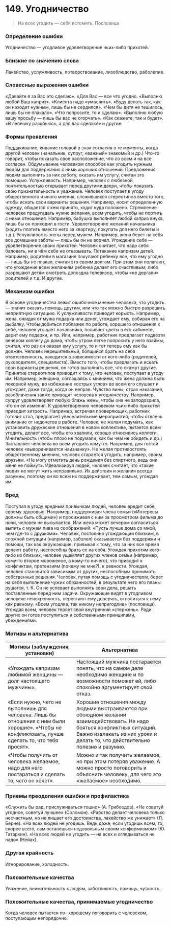 # 149. Угодничество

>На всех угодить — себя истомить.
Пословица

### Определение ошибки
Угодничество — угодливое удовлетворение чьих-либо прихотей.

### Близкие по значению слова
Лакейство, услужливость, потворствование, лизоблюдство, раболепие.

### Словесные выражения ошибки
«Давайте я за Вас это сделаю».
«Для Вас — все что угодно. «Выполню любой Ваш каприз». «Клиента надо «умаслить».
«Буду делать так, как он находит нужным, лишь бы не сердился».
«Чем бы дитя не тешилось, лишь бы не плакало».
«Что попросите, то и сделаю».
«Выполню любую вашу просьбу — лишь бы вас не огорчать».
«Как скажете, так и будет».
«В лепешку разобьюсь, а для вас сделаю!» и другие.

### Формы проявления
Поддакивание, кивание головой в знак согласия в те моменты, когда другой человек (начальник, супруг, «важный» знакомый и др.) Что-то говорит, чтобы показать свое расположение, что со всем и на все согласен.
Обдумывание человеком способов как угодить нужным людям для поддержания с ними хороших отношений.
Предложения людям выполнить за них работу, оказать им услугу, считая это помощью.
Услужливость. Например, человек с любезной почтительностью открывает перед другими двери, чтобы показать свою признательность и уважение.
Человек поступает в угоду общественного и иного мнения, сложившихся стереотипов вместо того, чтобы искать свои варианты решения. Например, носит определенную одежду, общается с кем принято, ходит куда положено.
Стремление человека предугадать чужие желания, всем угодить, чтобы не портить с ними отношения. Например, бабушка выполняет любой каприз внука, лишь бы он приходил в гости. Удовлетворение желаний начальника (ходить платить вместо него за квартиру, покупать для него билеты и т.д.). Услужливость жены перед мужем. Например, жена берет на себя все домашние заботы — лишь бы он не ворчал.
Угождение себе — удовлетворение своих прихотей. Человек считает, что надо себя баловать, ни в чём себе не отказывать.
Потакание капризам детей. Например, родители в магазине покупают ребенку все, что ему угодно — лишь бы не плакал, считая это своим долгом. При этом они полагают, что угождение всем желаниям ребенка делает его счастливым; либо разрешают детям смотреть допоздна телевизор, чтобы «не дергали» родителей и т.д. И другие.

### Механизм ошибки
В основе угодничества лежит ошибочное мнение человека, что угодить — значит оказать помощь другим, или что так можно быстро разрешить неприятную ситуацию.
К услужливости приводит корысть. Например, жена, ожидая от мужа подарка или денег, угождает ему, собирая его на рыбалку. Чтобы добиться поблажек по работе, хорошего отношения к себе, человек угощает начальника, поливает цветы в его кабинете, дарит ему подарки, и пр. Или, например, работник предлагает подвезти вечером коллегу до дома, чтобы утром легче попросить у него взаймы, считая, что раз он оказал ему услугу, то и тот теперь ему как бы должен.
Человек нерешительный, боящийся брать на себя ответственность, находится в зависимости от кого-либо (родителей, руководителя, специалиста). Вместо того, чтобы предлагать и искать свои варианты решения, он готов выполнять все, что скажут другие.
Принятие стереотипов приводит к тому, что человек, поступает в угоду им. Например, женщина, соглашаясь с мнением, что жена должна быть покорной мужу, во избежание «острых углов» во всем его слушает и угождает, даже тогда, когда он неправ.
Чувство вины, страх наказания, разоблачения также приводят человека к угодничеству. Например, супруг удовлетворяет любую блажь жены, чтобы она не заподозрила, что он ей изменил.
К удовлетворению человеком чьих-либо прихотей приводит хитрость. Например, встречая проверяющих, работник готовит стол, предлагает увеселительные мероприятия, чтобы отвлечь внимание от недочетов в работе.
Человек, не желая подумать, как установить дружеские отношения в новом коллективе, пытается всем угодить, делает все, чтобы его хвалили, хорошо относились коллеги.
Мнительность (чтобы плохо не подумали, как бы чем не обидеть и др.) Заставляет человека во всем угодить кому-то. Например, для гостей человек «выворачивается наизнанку».
Не желая противостоять общественному мнению, человек старается угодить, например, своим друзьям. «Не могу отметить день рождения без спиртного, ведь они меня не поймут».
Идеализируя людей, человек считает, что «такие люди» не могут жить неправильно. Их действия и желания всегда разумны, поэтому он во всем их поддерживает, тем самым, угождая им.

### Вред
Поступая в угоду вредным привычкам людей, человек вредит себе, своему здоровью. Например, поддерживая члена семьи («Интересы должны быть общими») и просиживая с ним за просмотром фильма до ночи, человек не высыпается. Или жена может вечером согласиться выпить с мужем пива из соображений: «Пусть лучше дома со мной, чем где-то с друзьями».
Человек, постоянно угождающий близким, в сложной ситуации (например, заболел) оказывается без поддержки и помощи, так как окружающие, привыкая к тому, что за них все время делают работу, неспособны брать ее на себя.
Угождая прихотям кого-либо из близких, человек ущемляет других членов семьи (например, кому-то второе мороженое, а кому-то ничего), что приводит к конфликтам, претензиям (почему не мне?), к ревности.
Угождая, человек становится зависимым от других, неспособным принимать собственные решения.
Человек, путая помощь с угодничеством, берет на себя выполнение чужих обязанностей, в результате чего его планы рушатся, т. К. Он не успевает выполнять свои дела, решать поставленные перед ним задачи.
Окружающие видят в угодливом человеке неискренность, перестают ему доверять, относиться к нему как равному. «Всем угодлив, так никому непригодлив» (пословица).
Угождая всем, человек теряет свой внутренний «стержень». Ради других он готов поступиться и собственными принципами, убеждениями.

### Мотивы и альтернатива
Мотивы (заблуждения, установки) | Альтернатива
---|---
«Угождать капризам любимой женщины — долг настоящего мужчины».	| Настоящий мужчина постарается понять, что на самом деле необходимо женщине и по возможности поможет ей, либо спокойно аргументирует свой отказ.
«Если нужно, чего не выполнишь для человека. Лишь бы отношения с ним были хорошие». «Чтобы не конфликтовать, лучше сделать то, что тебя просят».	| Хорошие отношения между людьми выстраиваются при обоюдном желании взаимодействовать. Не надо бояться конфликтных ситуаций. Важно извлекать из них уроки и делать то, что действительно полезно и разумно.
«Чтобы получить от человека желаемое, надо для него постараться и сделать то, чего он хочет».	| Можно и так получить желаемое, но при этом потеряв уважение. А можно просто поговорить и объяснить человеку, для чего это «желаемое» необходимо.

### Приемы преодоления ошибки и профилактика
«Служить бы рад, прислуживаться тошно» (А. Грибоедов).
«Не советуй угодное, советуй лучшее» (Соломон).
«Рабство делает человека только несчастным, но не лишает его достоинства, лакейство же унижает» (Л. Берне).
«На всех людей не угодишь. Ведь даже, если угодишь всем, то, скорее всего, сам останешься недовольным своим конформизмом» (Ю. Татаркин).
«На всех людей не угодить — на всех и оглядываться не надо» (Нейах).

### Другая крайность 
Игнорирование, холодность.

### Положительные качества 
Уважение, внимательность к людям, заботливость, помощь, чуткость.

### Положительные качества, принимаемые угодничество
Когда человек пытается по- хорошему поговорить с человеком, поступающим непорядочно. 
